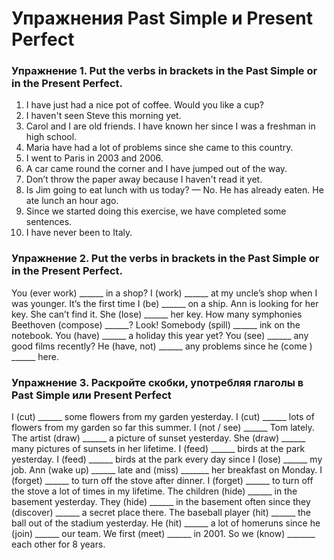 # Упражнения Past Simple и Present Perfect
### Упражнение 1. Put the verbs in brackets in the Past Simple or in the Present Perfect.
1. I have just had a nice pot of coffee. Would you like a cup?
2. I haven't seen Steve this morning yet.
3. Carol and I are old friends. I have known her since I was a freshman in high school.
4. Maria have had a lot of problems since she came to this country.
5. I went to Paris in 2003 and 2006.
6. A car came round the corner and I have jumped out of the way.
7. Don’t throw the paper away because I haven't read it yet.
8. Is Jim going to eat lunch with us today? — No. He has already eaten. He ate lunch an hour ago.
9. Since we started doing this exercise, we have completed some sentences.
10. I have never been to Italy.
### Упражнение 2. Put the verbs in brackets in the Past Simple or in the Present Perfect.
You (ever work) ______ in a shop?
I (work) ______ at my uncle’s shop when I was younger.
It’s the first time I (be) ______ on a ship.
Ann is looking for her key. She can’t find it. She (lose) ______ her key.
How many symphonies Beethoven (compose) ______?
Look! Somebody (spill) ______ ink on the notebook.
You (have) ______ a holiday this year yet?
You (see) ______ any good films recently?
He (have, not) ______ any problems since he (come ) ______ here.
### Упражнение 3. Раскройте скобки, употребляя глаголы в Past Simple или Present Perfect
I (cut) ______ some flowers from my garden yesterday. I (cut) ______ lots of flowers from my garden so far this summer.
I (not / see) ______ Tom lately.
The artist (draw) ______ a picture of sunset yesterday. She (draw) ______ many pictures of sunsets in her lifetime.
I (feed) ______ birds at the park yesterday. I (feed) ______ birds at the park every day since I (lose) ______ my job.
Ann (wake up) ______ late and (miss) _______ her breakfast on Monday.
I (forget) ______ to turn off the stove after dinner. I (forget) ______ to turn off the stove a lot of times in my lifetime.
The children (hide) ______ in the basement yesterday. They (hide) ______ in the basement often since they (discover) ______ a secret place there.
The baseball player (hit) ______ the ball out of the stadium yesterday. He (hit) ______ a lot of homeruns since he (join) ______ our team.
We first (meet) ______ in 2001. So we (know) _______ each other for 8 years.
